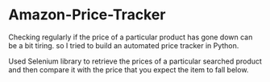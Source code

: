 # Amazon-Price-Tracker
Checking regularly if the price of a particular product has gone down can be a bit tiring. 
so I tried to build an automated price tracker in Python.

Used Selenium library to retrieve the prices of a particular searched product and then compare it with the price that 
you expect the item to fall below.

